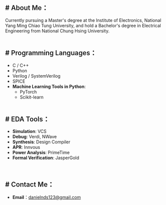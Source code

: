 ## #<b style="font-weight: 600"> About Me：</b>
<!--```
渴望社交 ---.>  發現沒人理自己  ---.> 去看動漫好了
   ^                                 |
   |        Otaku Circulation        |
   |                                 v
感到空虛 <--- 變得更黏在電腦前 <--- 心靈暫時滿足
```-->
Currently pursuing a Master's degree at the Institute of Electronics, National Yang Ming Chiao Tung University, and hold a Bachelor's degree in Electrical Engineering from National Chung Hsing University.
<br><br>


## #<b style="font-weight: 600"> Programming Languages：</b>
- C / C++
- Python
- Verilog / SystemVerilog
- SPICE
- **Machine Learning Tools in Python**:
   - PyTorch
   - Scikit-learn
<br><br>


## #<b style="font-weight: 600"> EDA Tools：</b>
- **Simulation**: VCS
- **Debug**: Verdi, NWave
- **Synthesis**: Design Compiler
- **APR**: Innvous
- **Power Analysis**: PrimeTime
- **Formal Verification**: JasperGold
<br>


## #<b style="font-weight: 600"> Contact Me：</b>
   <!-- <img align="center" src="https://raw.githubusercontent.com/rahuldkjain/github-profile-readme-generator/master/src/images/icons/Social/discord.svg" alt="" height="30" width="30" /> guizhi
</span> -->
- **Email**：danielnds123@gmail.com
<br><br><br>


<!-- ## <b style="font-weight: 600">⚡ Fun fact：</b>
- Minecraft DataPacks / Maps Creator (HolyGuizhi) -->

